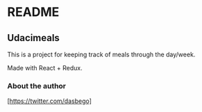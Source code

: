 # README

## Udacimeals

This is a project for keeping track of meals through the day/week.

Made with React + Redux.


### About the author
[https://twitter.com/dasbego]
